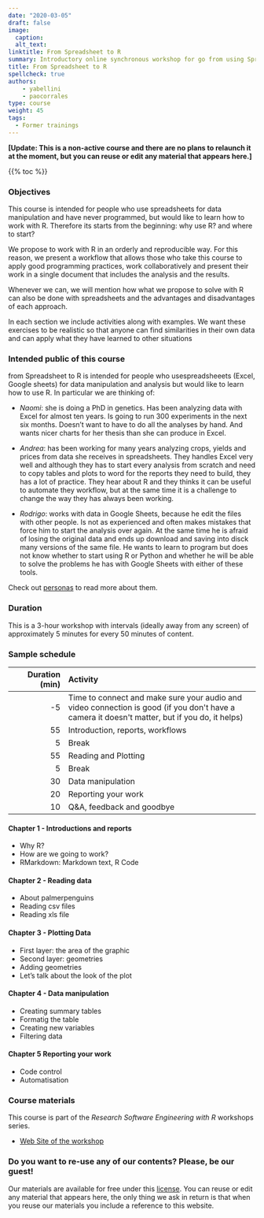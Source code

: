 ```yaml
---
date: "2020-03-05"
draft: false
image:
  caption: 
  alt_text: 
linktitle: From Spreadsheet to R
summary: Introductory online synchronous workshop for go from using Spreadsheet to using R. 
title: From Spreadsheet to R
spellcheck: true
authors: 
    - yabellini
    - paocorrales
type: course
weight: 45
tags:
  - Former trainings
---
```


**[Update: This is a non-active course and there are no plans to relaunch it at the moment, but you can reuse or edit any material that appears here.]**

{{% toc %}}

### Objectives 

This course is intended for people who use spreadsheets for data manipulation and have never programmed, but would like to learn how to work with R. Therefore its starts from the beginning: why use R? and where to start?

We propose to work with R in an orderly and reproducible way. For this reason, we present a workflow that allows those who take this course to apply good programming practices, work collaboratively and present their work in a single document that includes the analysis and the results.

Whenever we can, we will mention how what we propose to solve with R can also be done with spreadsheets and the advantages and disadvantages of each approach.

In each section we include activities along with examples. We want these exercises to be realistic so that anyone can find similarities in their own data and can apply what they have learned to other situations

### Intended public of this course

from Spreadsheet to R is intended for people who usespreadsheeets (Excel, Google sheets) for data manipulation and analysis but would like to learn how to use R. In particular we are thinking of:

* _Naomi_: she is doing a PhD in genetics. Has been analyzing data with Excel for almost ten years. Is going to run 300 experiments in the next six months. Doesn’t want to have to do all the analyses by hand. And wants nicer charts for her thesis than she can produce in Excel.

* _Andrea_: has been working for many years analyzing crops, yields and prices from data she receives in spreadsheets. They handles Excel very well and although they has to start every analysis from scratch and need to copy tables and plots to word for the reports they need to build, they has a lot of practice. They hear about R and they thinks it can be useful to automate they workflow, but at the same time it is a challenge to change the way they has always been working.

* _Rodrigo_: works with data in Google Sheets, because he edit the files with other people. Is not as experienced and often makes mistakes that force him to start the analysis over again. At the same time he is afraid of losing the original data and ends up download and saving into disck many versions of the same file. He wants to learn to program but does not know whether to start using R or Python and whether he will be able to solve the problems he has with Google Sheets with either of these tools.


Check out [personas](https://metadocencia.org/personas/) to read more about them.


### Duration

This is a 3-hour workshop with intervals (ideally away from any screen) of approximately 5 minutes for every 50 minutes of content.

### Sample schedule 


|  Duration (min) |  Activity  |
| ---:  | :----------- |
| -5  <img width="150"/>|  Time to connect and make sure your audio and video connection is good (if you don't have a camera it doesn't matter, but if you do, it helps)|
|55  | Introduction, reports, workflows|
|5   | Break |
|55  | Reading and Plotting |
|5   | Break |
|30  | Data manipulation |
|20  | Reporting your work|
|10  | Q&A, feedback and goodbye |


#### Chapter 1 - Introductions and reports

* Why R?
* How are we going to work?
* RMarkdown: Markdown text, R Code

#### Chapter 2 - Reading data

* About palmerpenguins
* Reading csv files
* Reading xls file

#### Chapter 3 - Plotting Data

* First layer: the area of the graphic
* Second layer: geometries
* Adding geometries
* Let’s talk about the look of the plot

#### Chapter 4 - Data manipulation

* Creating summary tables
* Formatig the table
* Creating new variables
* Filtering data

#### Chapter 5 Reporting your work

* Code control
* Automatisation


### Course materials

This course is part of the _Research Software Engineering with R_ workshops series.

* [Web Site of the workshop](https://yabellini.github.io/fromSpreadSheetToR)


### Do you want to re-use any of our contents? Please, be our guest!

Our materials are available for free under this [license](https://creativecommons.org/licenses/by/4.0/deed.es). You can reuse or edit any material that appears here, the only thing we ask in return is that when you reuse our materials you include a reference to this website.
